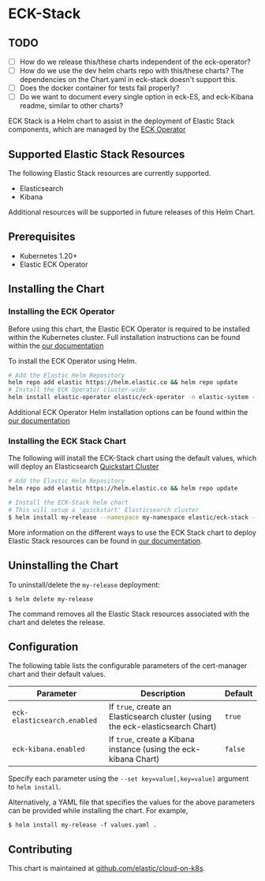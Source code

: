 # ECK-Stack

## TODO

- [ ] How do we release this/these charts independent of the eck-operator?
- [ ] How do we use the dev helm charts repo with this/these charts?  The dependencies on the Chart.yaml in eck-stack doesn't support this.
- [ ] Does the docker container for tests fail properly?
- [ ] Do we want to document every single option in eck-ES, and eck-Kibana readme, similar to other charts?

ECK Stack is a Helm chart to assist in the deployment of Elastic Stack components, which are
managed by the [ECK Operator](https://www.elastic.co/guide/en/cloud-on-k8s/current/index.html)

## Supported Elastic Stack Resources

The following Elastic Stack resources are currently supported. 

- Elasticsearch
- Kibana

Additional resources will be supported in future releases of this Helm Chart.

## Prerequisites

- Kubernetes 1.20+
- Elastic ECK Operator

## Installing the Chart

### Installing the ECK Operator

Before using this chart, the Elastic ECK Operator is required to be installed within the Kubernetes cluster.
Full installation instructions can be found within the [our documentation](https://www.elastic.co/guide/en/cloud-on-k8s/current/k8s-installing-eck.html)

To install the ECK Operator using Helm.

```sh
# Add the Elastic Helm Repository
helm repo add elastic https://helm.elastic.co && helm repo update
# Install the ECK Operator cluster-wide
helm install elastic-operator elastic/eck-operator -n elastic-system --create-namespace
```

Additional ECK Operator Helm installation options can be found within the [our documentation](https://www.elastic.co/guide/en/cloud-on-k8s/current/k8s-install-helm.html)

### Installing the ECK Stack Chart

The following will install the ECK-Stack chart using the default values, which will deploy an Elasticsearch [Quickstart Cluster](https://www.elastic.co/guide/en/cloud-on-k8s/current/k8s-deploy-elasticsearch.html)

```sh
# Add the Elastic Helm Repository
helm repo add elastic https://helm.elastic.co && helm repo update

# Install the ECK-Stack helm chart
# This will setup a 'quickstart' Elasticsearch cluster
$ helm install my-release --namespace my-namespace elastic/eck-stack --create-namespace
```

More information on the different ways to use the ECK Stack chart to deploy Elastic Stack resources
can be found in [our documentation](https://www.elastic.co/guide/en/cloud-on-k8s/current/index.html).

## Uninstalling the Chart

To uninstall/delete the `my-release` deployment:

```console
$ helm delete my-release
```

The command removes all the Elastic Stack resources associated with the chart and deletes the release.

## Configuration

The following table lists the configurable parameters of the cert-manager chart and their default values.

| Parameter | Description | Default |
| --------- | ----------- | ------- |
| `eck-elasticsearch.enabled` | If `true`, create an Elasticsearch cluster (using the eck-elasticsearch Chart) | `true` |
| `eck-kibana.enabled` | If `true`, create a Kibana instance (using the eck-kibana Chart) | `false` |

Specify each parameter using the `--set key=value[,key=value]` argument to `helm install`.

Alternatively, a YAML file that specifies the values for the above parameters can be provided while installing the chart. For example,

```console
$ helm install my-release -f values.yaml .
```

## Contributing

This chart is maintained at [github.com/elastic/cloud-on-k8s](https://github.com/elastic/cloud-on-k8s/tree/main/deploy/eck-stack).